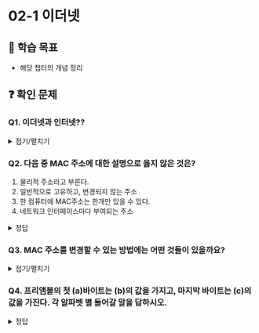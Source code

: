 # 02-1 이더넷

## 📌 학습 목표
- 해당 챕터의 개념 정리

## ❓ 확인 문제
### Q1. 이더넷과 인터넷??

<details>
<summary>접기/펼치기</summary>

두 말은 상당히 비슷하게 생겼다. 그래서 처음에는 충분히 헷갈릴 만 하고, 나 또한 그랬다. 둘은 엄연히 다르며 각자 설명해보자

#### 이더넷(Ethernet)
현대 LAN, 특히 유선 LAN환경에서 대중적으로 사용된다. 다양한 통신 매체의 규격들과 송수신 되는 프레임의 형태, 프레임을 주고받는 방법 등이 정의된 네트워크 기술이다. 책에서 배우는 허브, 스위치와 같은 장비에 연결된 <U>같은 네트워크 안의 컴퓨터끼리 데이터를 주고 받을 때 사용</U>된다.


#### 인터넷(Internet)
컴퓨터를 하나의 통신망 안에 연결하고자 하는 의도에서 이를 줄여 Internet이라고 명명. 컴퓨터와 서버 클라이언트로 연결되어 TCP/IP를 이용해 정보를 주고 받는다.
</details>

### Q2. 다음 중 MAC 주소에 대한 설명으로 옳지 않은 것은?

1. 물리적 주소라고 부른다.
2. 일반적으로 고유하고, 변경되지 않는 주소
3. 한 컴퓨터에 MAC주소는 한개만 있을 수 있다.
4. 네트워크 인터페이스마다 부여되는 주소 

<details>
<summary>정답</summary>

##### 3. 한 컴퓨터에 MAC주소는 한개만 있을 수 있다. X

- 한 컴퓨터에 NIC가 여러 개 있다면 MAC주소도 여러 개 있을 수 있습니다.
- NIC? 호스트와 통신 매체 사이의 인터페이스 역할을 담당하는 네트워크 장비 


---

</details>

### **Q3. MAC 주소를 변경할 수 있는 방법에는 어떤 것들이 있을까요?**  

<details>  
<summary>접기/펼치기</summary>  

### **MAC 주소 변경 방법**  

- **MAC 스푸핑(Spoofing)**: 소프트웨어를 사용하여 MAC 주소를 일시적으로 변경
- **운영체제 설정 변경** : Windows, Linux, macOS 등에서 네트워크 설정을 통해 수동 변경 가능
- **네트워크 드라이버 수정**: 일부 네트워크 카드에서는 제조사 제공 드라이버에서 MAC 주소 변경 가능
- **펌웨어 수정 및 하드웨어 변경**: EEPROM을 직접 조작하여 영구적으로 MAC 주소 변경 가능

---

- **일부 네트워크**에서는 MAC 주소 변경을 감지하고 차단하는 **보안 정책이 적용됨**  
- MAC 주소를 **무단 변경**하여 네트워크를 위장하는 것은 보안상 문제가 될 수 있음  
- **가상머신(VM) 환경**에서는 MAC 주소를 손쉽게 변경할 수 있음 

</details>


### Q4. 프리앰블의 첫 (a)바이트는 (b)의 값을 가지고, 마지막 바이트는 (c)의 값을 가진다. 각 알파벳 별 들어갈 말을 답하시오.

<details>
<summary>정답</summary>

<h4> (a) 7 (b) 10101010 (c) 10101011 </h4>

- 프리앰블은 총 8바이트로 구성되어 있으며, 첫 7바이트는 10101010 값을 가지고, 마지막 바이트는 10101011의 값을 가집니다.
#### ※ 프리앰블이 이러한 값을 가지는 이유는?
- 송신자가 데이터 프레임을 전송하기 전에 10101010 패턴의 프리앰블을 보내면, 수신기는 프리앰블의 주기적인 **1**과 **0**의 변화를 통해 송신자가 신호를 보낸다는 사실을 인식합니다. 이러한 주기적인 패턴을 분석하여 수신기와 송신자 클럭의 위상/주파수 동기화를 진행하게 됩니다.
- 이를 통해 이후 들어오는 10101011 패턴을 받게 되면, 클럭이 동기화되어 있으므로 안정적인 데이터 송수신이 가능해지게 됩니다.


### Q5. 다음 중 이더넷에 대한 설명으로 옳은 것은 무엇인가?

1. 이더넷은 유선 LAN 환경에서 가장 많이 사용되는 네트워크 기술 규격이지만, 무선 환경에서는 사용할 수 없다.
2. 이더넷은 특정 기업에 의해 개발되었으며, 나라마다 내부적인 규격을 따른다.
3. 이더넷 표준에 따라 통신 매체의 종류와 전송 속도 등이 달라질 수 있다.
4. 이더넷 프레임은 수신 측에서 상위 계층으로 전달된 정보에 헤더와 프레일러를 추가하는 캡슐화 과정을 거친다.

<details>
<summary>정답</summary>

**3. 이더넷 표준에 따라 통신 매체의 종류와 전송 속도 등이 달라질 수 있다.**

#### 해설
- ① 이더넷은 유선 LAN 환경에서 가장 많이 사용되는 네트워크 기술 규격이지만, 무선 환경에서는 사용할 수 없다.
<br> → ❌ 오답: 이더넷은 유선 네트워크에서 가장 널리 사용되지만, Wi-Fi(IEEE 802.11)와 함께 사용될 수도 있다. 즉, 무선 환경에서도 이더넷을 기반으로 한 네트워크 설계가 가능하다.
- ② 이더넷은 특정 기업에 의해 개발되었으며, 나라마다 내부적인 규격을 따른다.
<br> → ❌ 오답: 이더넷은 원래 제록스(Xerox) 에서 개발되었지만, 이후 IEEE(국제전기전자기술자협회)에서 IEEE 802.3 표준으로 국제적으로 표준화되었다. 따라서 이더넷은 특정 국가의 내부 규격을 따르는 것이 아니라 전 세계적으로 동일한 표준이 적용된다.
- ③ 이더넷 표준에 따라 통신 매체의 종류와 전송 속도 등이 달라질 수 있다.
<br> → ✅ 정답: 이더넷은 다양한 표준이 있으며, 이를 기반으로 UTP 케이블, 광섬유 등 다양한 통신 매체를 사용할 수 있고, 10Mbps에서 400Gbps 이상의 속도를 지원하는 표준도 존재한다.
- ④ 이더넷 프레임은 수신 측에서 상위 계층으로 전달된 정보에 헤더와 프레일러를 추가하는 캡슐화 과정을 거친다.
<br> → ❌ 오답: 캡슐화(Encapsulation) 과정은 송신 측에서 데이터를 전송하기 위해 헤더(Header)와 프레일러(Trailer)를 추가하는 과정이다. 수신 측에서는 역캡슐화(Decapsulation) 를 수행하여 헤더와 프레일러를 제거하고 데이터를 상위 계층으로 전달한다.


</details>

## 📝 사용법  
### 이렇게 활용해 보세요! ✨  
1. ❓ 확인 문제 아래에 본인이 만든 질문을 추가하세요.  
2. 설명이 길어질 경우, 따로 마크다운 파일을 만들고 링크를 함께 추가해 주세요! 🔗  

### 🔗 링크 추가 방법  
1. 먼저 질문을 작성합니다.  
2. 링크를 적용할 문장을 마우스로 선택합니다.  
3. URL을 붙여넣습니다.  
4. 마크다운 형식으로 `[내용](링크)` 형태로 정리됩니다.  

